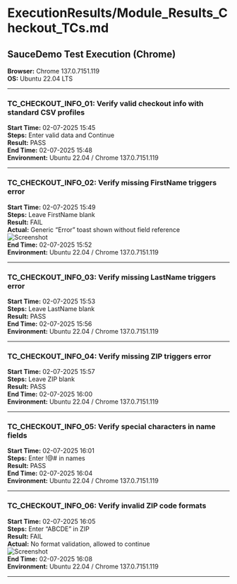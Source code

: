 # ExecutionResults/Module_Results_Checkout_TCs.md

## SauceDemo Test Execution (Chrome)

**Browser:** Chrome 137.0.7151.119  
**OS:** Ubuntu 22.04 LTS

---

### TC_CHECKOUT_INFO_01: Verify valid checkout info with standard CSV profiles  
**Start Time:** 02-07-2025 15:45  
**Steps:** Enter valid data and Continue  
**Result:** PASS  
**End Time:** 02-07-2025 15:48  
**Environment:** Ubuntu 22.04 / Chrome 137.0.7151.119

---

### TC_CHECKOUT_INFO_02: Verify missing FirstName triggers error  
**Start Time:** 02-07-2025 15:49  
**Steps:** Leave FirstName blank  
**Result:** FAIL  
**Actual:** Generic “Error” toast shown without field reference  
![Screenshot](/SauceDemoTesting/ExecutionResults/Screenshots/TC_CHECKOUT_INFO_02_fail.png)  
**End Time:** 02-07-2025 15:52  
**Environment:** Ubuntu 22.04 / Chrome 137.0.7151.119

---

### TC_CHECKOUT_INFO_03: Verify missing LastName triggers error  
**Start Time:** 02-07-2025 15:53  
**Steps:** Leave LastName blank  
**Result:** PASS  
**End Time:** 02-07-2025 15:56  
**Environment:** Ubuntu 22.04 / Chrome 137.0.7151.119

---

### TC_CHECKOUT_INFO_04: Verify missing ZIP triggers error  
**Start Time:** 02-07-2025 15:57  
**Steps:** Leave ZIP blank  
**Result:** PASS  
**End Time:** 02-07-2025 16:00  
**Environment:** Ubuntu 22.04 / Chrome 137.0.7151.119

---

### TC_CHECKOUT_INFO_05: Verify special characters in name fields  
**Start Time:** 02-07-2025 16:01  
**Steps:** Enter !@# in names  
**Result:** PASS  
**End Time:** 02-07-2025 16:04  
**Environment:** Ubuntu 22.04 / Chrome 137.0.7151.119

---

### TC_CHECKOUT_INFO_06: Verify invalid ZIP code formats  
**Start Time:** 02-07-2025 16:05  
**Steps:** Enter “ABCDE” in ZIP  
**Result:** FAIL  
**Actual:** No format validation, allowed to continue  
![Screenshot](/SauceDemoTesting/ExecutionResults/Screenshots/TC_CHECKOUT_INFO_06_fail.png)  
**End Time:** 02-07-2025 16:08  
**Environment:** Ubuntu 22.04 / Chrome 137.0.7151.119

---

